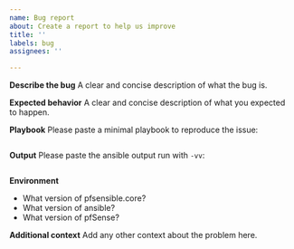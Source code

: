 ```yaml
---
name: Bug report
about: Create a report to help us improve
title: ''
labels: bug
assignees: ''

---
```


**Describe the bug**
A clear and concise description of what the bug is.

**Expected behavior**
A clear and concise description of what you expected to happen.

**Playbook**
Please paste a minimal playbook to reproduce the issue:
```
```

**Output**
Please paste the ansible output run with `-vv`:
```
```

**Environment**
- What version of pfsensible.core?
- What version of ansible?
- What version of pfSense?

**Additional context**
Add any other context about the problem here.
